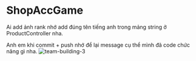 # ShopAccGame

Ai add ảnh rank nhớ add đúng tên tiếng anh trong mảng string ở ProductController nha.

Anh em khi commit + push nhớ để lại message cụ thể mình đã code chức năng gì nha. 
![team-building-3](https://user-images.githubusercontent.com/57226852/105364741-17a7f180-5c30-11eb-9c14-1f6da426b9b6.jpg)
